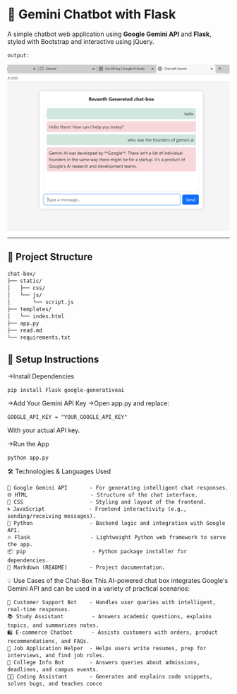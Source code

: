 # 🤖 Gemini Chatbot with Flask

A simple chatbot web application using **Google Gemini API** and **Flask**, styled with Bootstrap and interactive using jQuery.

```
output:
```
![Chatbot UI](https://github.com/RevanthPasham/chat-box/blob/main/output.png?raw=true)



---
## 📂 Project Structure
```
chat-box/
├── static/
│   ├── css/
│   └── js/
│       └── script.js
├── templates/
│   └── index.html
├── app.py
├── read.md
└── requirements.txt
```

## 🚀 Setup Instructions

->Install Dependencies
```
pip install Flask google-generativeai
```
->Add Your Gemini API Key
->Open app.py and replace:
```
GOOGLE_API_KEY = "YOUR_GOOGLE_API_KEY"
```
With your actual API key.

->Run the App
```
python app.py
```
🛠️ Technologies & Languages Used
```
🧠 Google Gemini API       - For generating intelligent chat responses.
🌐 HTML                    - Structure of the chat interface.
🎨 CSS                     - Styling and layout of the frontend.
🌀 JavaScript              - Frontend interactivity (e.g., sending/receiving messages).
🐍 Python                  - Backend logic and integration with Google API.
🔥 Flask                   - Lightweight Python web framework to serve the app.
📦 pip                     - Python package installer for dependencies.
📄 Markdown (README)       - Project documentation.
```
💡 Use Cases of the Chat-Box
This AI-powered chat box integrates Google's Gemini API and can be used in a variety of practical scenarios:
```
💬 Customer Support Bot    - Handles user queries with intelligent, real-time responses.
📚 Study Assistant         - Answers academic questions, explains topics, and summarizes notes.
🛍️ E-commerce Chatbot      - Assists customers with orders, product recommendations, and FAQs.
💼 Job Application Helper  - Helps users write resumes, prep for interviews, and find job roles.
🏫 College Info Bot        - Answers queries about admissions, deadlines, and campus events.
👨‍💻 Coding Assistant       - Generates and explains code snippets, solves bugs, and teaches conce
```
